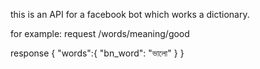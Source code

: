 this is an API for a facebook bot which works a dictionary. 

for example:
request
/words/meaning/good

response
{
  "words":{
    "bn_word": "ভালো" 
  }
}
